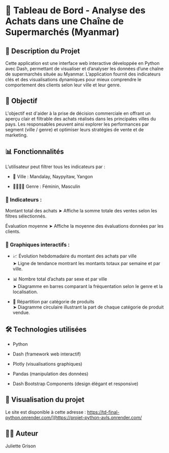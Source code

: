 # 🛒 Tableau de Bord - Analyse des Achats dans une Chaîne de Supermarchés (Myanmar)

## 📌 Description du Projet
Cette application est une interface web interactive développée en Python avec Dash, permettant de visualiser et d’analyser les données d’une chaîne de supermarchés située au Myanmar. L’application fournit des indicateurs clés et des visualisations dynamiques pour mieux comprendre le comportement des clients selon leur ville et leur genre.

## 🎯 Objectif
L'objectif est d'aider à la prise de décision commerciale en offrant un aperçu clair et filtrable des achats réalisés dans les principales villes du pays. Les responsables peuvent ainsi explorer les performances par segment (ville / genre) et optimiser leurs stratégies de vente et de marketing.

## 📊 Fonctionnalités
L’utilisateur peut filtrer tous les indicateurs par :

-  📍 Ville : Mandalay, Naypyitaw, Yangon

-  🙋‍♀️🙋‍♂️ Genre : Féminin, Masculin

### 🔹 Indicateurs :
Montant total des achats
➤ Affiche la somme totale des ventes selon les filtres sélectionnés.

Évaluation moyenne
➤ Affiche la moyenne des évaluations données par les clients.

### 🔹 Graphiques interactifs :
-  📈 Évolution hebdomadaire du montant des achats par ville  
➤ Ligne de tendance montrant les montants totaux par semaine et par ville.

-  📊 Nombre total d’achats par sexe et par ville  
➤ Diagramme en barres comparant la fréquentation selon le genre et la localisation.

-  🥧 Répartition par catégorie de produits  
➤ Diagramme circulaire illustrant la part de chaque catégorie de produit vendue.

## 🛠️ Technologies utilisées
-  Python

-  Dash (framework web interactif)

-  Plotly (visualisations graphiques)

-  Pandas (manipulation des données)

-  Dash Bootstrap Components (design élégant et responsive)

## 🚀 Visualisation du projet
Le site est disponible à cette adresse : https://td-final-python.onrender.com/](https://projet-python-avls.onrender.com/

## 👩‍💻 Auteur
Juliette Grison
